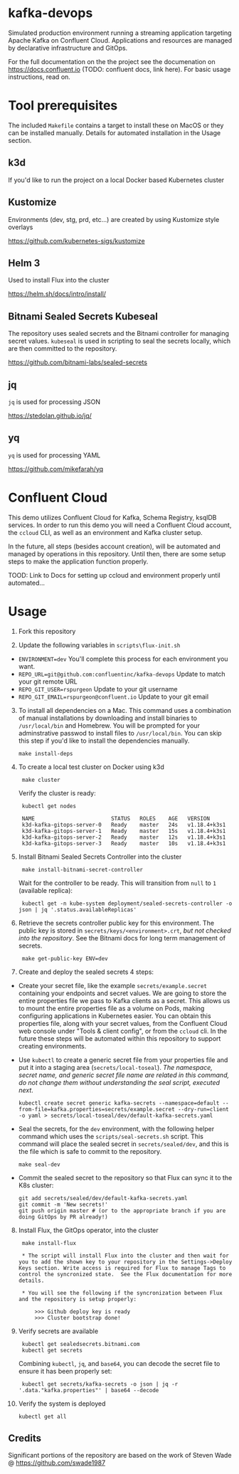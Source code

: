 # kafka-devops

Simulated production environment running a streaming application targeting Apache Kafka on Confluent Cloud.
Applications and resources are managed by declarative infrastructure and GitOps.

For the full documentation on the the project see the documenation on https://docs.confluent.io (TODO: confluent docs, link here). For basic usage instructions, read on.

# Tool prerequisites

The included `Makefile` contains a target to install these on MacOS or they can be installed manually. Details for automated installation in the Usage section.

## k3d
If you'd like to run the project on a local Docker based Kubernetes cluster

## Kustomize
Environments (dev, stg, prd, etc...) are created by using Kustomize style overlays

https://github.com/kubernetes-sigs/kustomize

## Helm 3
Used to install Flux into the cluster

https://helm.sh/docs/intro/install/

## Bitnami Sealed Secrets Kubeseal
The repository uses sealed secrets and the Bitnami controller for managing secret values. `kubeseal` is used in scripting to seal the secrets locally, which are then committed to the repository.

https://github.com/bitnami-labs/sealed-secrets

## jq
`jq` is used for processing JSON

https://stedolan.github.io/jq/

## yq
`yq` is used for processing YAML

https://github.com/mikefarah/yq

# Confluent Cloud

This demo utilizes Confluent Cloud for Kafka, Schema Registry, ksqlDB services. In order to run this demo you will need a Confluent Cloud account, the `ccloud` CLI, as well as an environment and Kafka cluster setup. 

In the future, all steps (besides account creation), will be automated and managed by operations in this repository. Until then, there are some setup steps to make the application function properly.

TOOD: Link to Docs for setting up ccloud and environment properly until automated...

# Usage 

1.  Fork this repository

2.  Update the following variables in `scripts\flux-init.sh`

  * `ENVIRONMENT=dev` You'll complete this process for each environment you want.
  * `REPO_URL=git@github.com:confluentinc/kafka-devops` Update to match your git remote URL
  * `REPO_GIT_USER=rspurgeon` Update to your git username
  * `REPO_GIT_EMAIL=rspurgeon@confluent.io` Update to your git email

3.  To install all dependencies on a Mac. This command uses a combination of manual installations by downloading and install binaries to `/usr/local/bin` and Homebrew. You will be prompted for your adminstrative passwod to install files to `/usr/local/bin`.  You can skip this step if you'd like to install the dependencies manually.

		make install-deps 

4. To create a local test cluster on Docker using k3d

		make cluster

	Verify the cluster is ready:

		kubectl get nodes

		NAME                        STATUS   ROLES    AGE   VERSION
		k3d-kafka-gitops-server-0   Ready    master   24s   v1.18.4+k3s1
		k3d-kafka-gitops-server-1   Ready    master   15s   v1.18.4+k3s1
		k3d-kafka-gitops-server-2   Ready    master   12s   v1.18.4+k3s1
		k3d-kafka-gitops-server-3   Ready    master   10s   v1.18.4+k3s1 

5. Install Bitnami Sealed Secrets Controller into the cluster

		make install-bitnami-secret-controller

	Wait for the controller to be ready. This will transition from `null` to `1` (available replica):

		kubectl get -n kube-system deployment/sealed-secrets-controller -o json | jq '.status.availableReplicas'

6. Retrieve the secrets controller public key for this environment. The public key is stored in `secrets/keys/<environment>.crt`, _but not checked into the repository_.  See the Bitnami docs for long term management of secrets.

		make get-public-key ENV=dev

7. Create and deploy the sealed secrets 4 steps:

  * Create your secret file, like the example `secrets/example.secret` containing your endpoints and secret values. We are going to store the entire properties file we pass to Kafka clients as a secret. This allows us to mount the entire properties file as a volume on Pods, making configuring applications in Kubernetes easier. You can obtain this properties file, along with your secret values, from the Confluent Cloud web console under "Tools & client config", or from the `ccloud` cli.  In the future these steps will be automated within this repository to support creating environments.
  
  * Use `kubectl` to create a generic secret file from your properties file and put it into a staging area (`secrets/local-toseal`). _The namespace, secret name, and generic secret file name are related in this command, do not change them without understanding the seal script, executed next_.

		kubectl create secret generic kafka-secrets --namespace=default --from-file=kafka.properties=secrets/example.secret --dry-run=client -o yaml > secrets/local-toseal/dev/default-kafka-secrets.yaml

  * Seal the secrets, for the `dev` environment, with the following helper command which uses the `scripts/seal-secrets.sh` script. This command will place the sealed secret in `secrets/sealed/dev`, and this is the file which is safe to commit to the repository.

		make seal-dev

  * Commit the sealed secret to the repository so that Flux can sync it to the K8s cluster:

		git add secrets/sealed/dev/default-kafka-secrets.yaml
		git commit -m 'New secrets!'
		git push origin master # (or to the appropriate branch if you are doing GitOps by PR already!)

8. Install Flux, the GitOps operator, into the cluster

		make install-flux

		* The script will install Flux into the cluster and then wait for you to add the shown key to your repository in the Settings->Deploy Keys section. Write access is required for Flux to manage Tags to control the syncronized state.  See the Flux documentation for more details.

		* You will see the following if the syncronization between Flux and the repository is setup properly:

			>>> Github deploy key is ready
			>>> Cluster bootstrap done!

9. Verify secrets are available

		kubectl get sealedsecrets.bitnami.com
		kubectl get secrets

	Combining `kubectl`, `jq`, and `base64`, you can decode the secret file to ensure it has been properly set:

		kubectl get secrets/kafka-secrets -o json | jq -r '.data."kafka.properties"' | base64 --decode

10. Verify the system is deployed

		kubectl get all

## Credits
Significant portions of the repository are based on the work of Steven Wade @ https://github.com/swade1987

